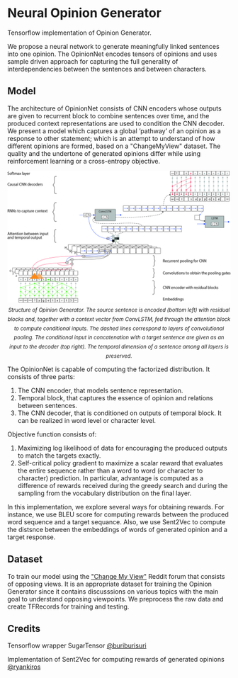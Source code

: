 # Neural Opinion Generator

Tensorflow implementation of Opinion Generator. 

We propose a neural network to generate meaningfully linked sentences into one opinion.
The OpinionNet encodes tensors of opinions and uses sample driven approach for capturing the full
generality of interdependencies between the sentences and between characters. 

## Model

The architecture of OpinionNet consists of CNN encoders whose outputs are given to recurrent block to combine
sentences over time, and the produced context representations are used to condition the CNN decoder.
We present a model which captures a global ’pathway’ of an opinion as a response to other statement; which is an attempt to understand of how different opinions are formed, based on a "ChangeMyView"
dataset. The quality and the undertone of generated opinions differ while using reinforcement learning or a cross-entropy objective.

<p align="center">
<img width=850 src="img/opnet.jpg"><br>
<i><sub>Structure of Opinion Generator. The source sentence is encoded (bottom left) with residual
blocks and, together with a context vector from ConvLSTM, fed through the attention block to
compute conditional inputs. The dashed lines correspond to layers of convolutional pooling. The
conditional input in concatenation with a target sentence are given as an input to the decoder (top
right). The temporal dimension of a sentence among all layers is preserved.</sub></i><br>
</p>

The OpinionNet is capable of computing the factorized distribution. It consists of three parts:
1. The CNN encoder, that models sentence representation.
2. Temporal block, that captures the essence of opinion and relations between sentences.
3. The CNN decoder, that is conditioned on outputs of temporal block. It can be realized in word level or character level.

Objective function consists of:

1. Maximizing log likelihood of data for encouraging the produced outputs to match the targets exactly. 
2. Self-critical policy gradient to maximize a scalar reward that evaluates the entire sequence rather than a word to word (or character to character) prediction. In particular, advantage is computed as a difference of rewards received during the greedy search and during the sampling from the vocabulary distribution on the final layer.

In this implementation, we explore several ways for obtaining rewards. For instance, we use BLEU score for computing rewards between the produced word sequence and a target sequance. Also, we use Sent2Vec to compute the distsnce between the embeddings of words of generated opinion and a target response.

## Dataset

To train our model using the ["Change My View"](https://www.reddit.com/r/changemyview/) Reddit forum that consists of opposing views. 
It is an appropriate dataset for training the Opinion Generator since it contains discusssions on various topics with the main goal to understand opposing viewpoints.
We preprocess the raw data and create TFRecords for training and testing.


## Credits
Tensorflow wrapper SugarTensor  [@buriburisuri](https://github.com/buriburisuri/sugartensor)

Implementation of Sent2Vec for computing rewards of generated opinions [@ryankiros](https://github.com/ryankiros/skip-thoughts)
